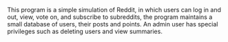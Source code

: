 

This program is a simple simulation of Reddit, in which users can log in and out, view, vote on, and subscribe to subreddits, the program maintains a small database of users, their posts and points. An admin user has special privileges such as deleting users and view summaries.


